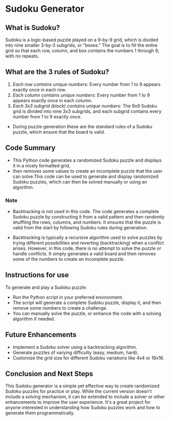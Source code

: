 # Sudoku Generator
## What is Sudoku?
Sudoku is a logic-based puzzle played on a 9-by-9 grid, which is divided into nine smaller 3-by-3 subgrids, or "boxes." The goal is to fill the entire grid so that each row, column, and box contains the numbers 1 through 9, with no repeats.
## What are the 3 rules of Sudoku?
1. *Each row contains unique numbers:* Every number from 1 to 9 appears exactly once in each row.
2. *Each column contains unique numbers:* Every number from 1 to 9 appears exactly once in each column.
3. *Each 3x3 subgrid (block) contains unique numbers:* The 9x9 Sudoku grid is divided into nine 3x3 subgrids, and each subgrid contains every number from 1 to 9 exactly once.
- During puzzle generation these are the standard rules of a Sudoku puzzle, which ensure that the board is valid.

## Code Summary
- This Python code generates a randomized Sudoku puzzle and displays it in a nicely formatted grid,
- then removes some values to create an incomplete puzzle that the user can solve.This code can be used to generate and display randomized Sudoku puzzles, which can then be solved manually or using an algorithm.
### Note
- Backtracking is not used in this code. The code generates a complete Sudoku puzzle by constructing it from a valid pattern and then randomly shuffling the rows, columns, and numbers. It ensures that the puzzle is valid from the start by following Sudoku rules during generation.

- Backtracking is typically a recursive algorithm used to solve puzzles by trying different possibilities and reverting (backtracking) when a conflict arises.
 However, in this code, there is no attempt to solve the puzzle or handle conflicts. It simply generates a valid board and then removes some of the numbers to create an incomplete puzzle.

## Instructions for use
To generate and play a Sudoku puzzle:
- Run the Python script in your preferred environment.
- The script will generate a complete Sudoku puzzle, display it, and then remove some numbers to create a challenge.
- You can manually solve the puzzle, or enhance the code with a solving algorithm if needed.

## Future Enhancements
- Implement a Sudoku solver using a backtracking algorithm.
- Generate puzzles of varying difficulty (easy, medium, hard).
- Customize the grid size for different Sudoku variations like 4x4 or 16x16.

## Conclusion and Next Steps
This Sudoku generator is a simple yet effective way to create randomized Sudoku puzzles for practice or play. 
While the current version doesn't include a solving mechanism, it can be extended to include a solver or other enhancements to improve the user experience. 
It's a great project for anyone interested in understanding how Sudoku puzzles work and how to generate them programmatically.


